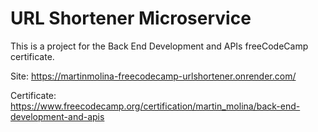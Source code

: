 # URL Shortener Microservice

This is a project for the Back End Development and APIs freeCodeCamp certificate.

Site: https://martinmolina-freecodecamp-urlshortener.onrender.com/

Certificate: https://www.freecodecamp.org/certification/martin_molina/back-end-development-and-apis
